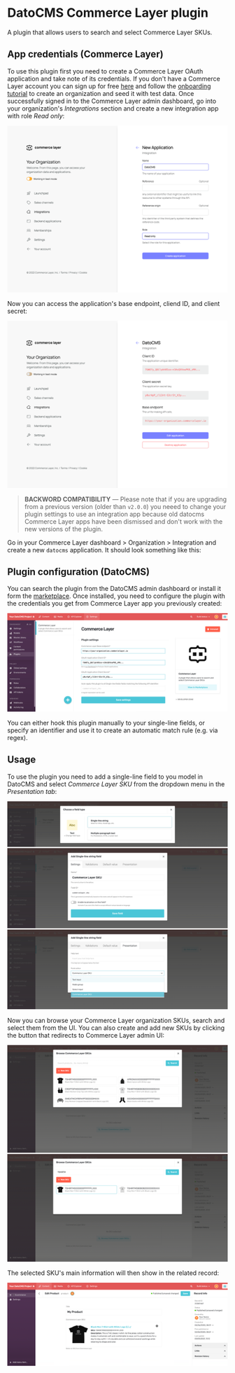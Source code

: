 # DatoCMS Commerce Layer plugin

A plugin that allows users to search and select Commerce Layer SKUs.

## App credentials (Commerce Layer)

To use this plugin first you need to create a Commerce Layer OAuth application and take note of its credentials. If you don't have a Commerce Layer account you can sign up for free [here](https://dashboard.commercelayer.io/sign_up) and follow the [onboarding tutorial](https://docs.commercelayer.io/developers/welcome/onboarding-tutorial) to create an organization and seed it with test data. Once successfully signed in to the Commerce Layer admin dashboard, go into your organization's _Integrations_ section and create a new integration app with role _Read only_:

![New application](docs/new-app.png)

Now you can access the application's base endpoint, cliend ID, and client secret:

![Application credentials](docs/app-credentials.png)

> **BACKWORD COMPATIBILITY** — Please note that if you are upgrading from a previous version (older than `v2.0.0`) you neeed to change your plugin settings to use an integration app because old datocms Commerce Layer apps have been dismissed and don't work with the new versions of the plugin.

Go in your Commerce Layer dashboard > Organization > Integration and create a new `datocms` application. It should look something like this:

## Plugin configuration (DatoCMS)

You can search the plugin from the DatoCMS admin dashboard or install it form the [marketplace](https://www.datocms.com/marketplace/plugins/i/datocms-plugin-commercelayer). Once installed, you need to configure the plugin with the credentials you get from Commerce Layer app you previously created:

![Plugin settings](docs/plugin-settings.jpg)

You can either hook this plugin manually to your single-line fields, or specify an identifier and use it to create an automatic match rule (e.g. via regex).

## Usage

To use the plugin you need to add a single-line field to you model in DatoCMS and select _Commerce Layer SKU_ from the dropdown menu in the _Presentation tab_:

![Field type](docs/field-type.png)
![Field settings](docs/field-settings.jpg)
![Field presentation](docs/field-presentation.png)

Now you can browse your Commerce Layer organization SKUs, search and select them from the UI. You can also create and add new SKUs by clicking the button that redirects to Commerce Layer admin UI:

![SKU search](docs/SKU-search.png)
![SKU selection](docs/SKU-selection.png)

The selected SKU's main information will then show in the related record:

![SKU visualization](docs/SKU-visualization.png)
